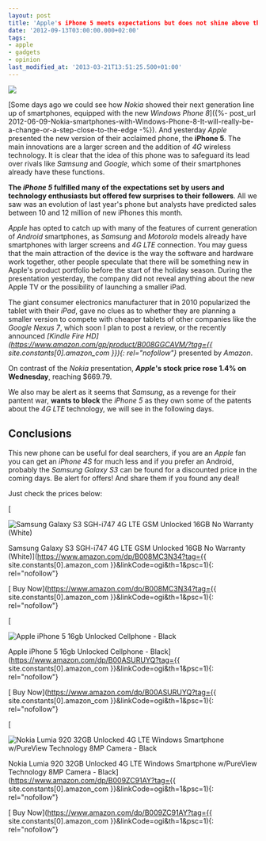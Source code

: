 ```yaml
---
layout: post
title: 'Apple's iPhone 5 meets expectations but does not shine above the Android rivals'
date: '2012-09-13T03:00:00.000+02:00'
tags:
- apple
- gadgets
- opinion
last_modified_at: '2013-03-21T13:51:25.500+01:00'
---
```


![](https://usercontent1.hubstatic.com/7152116.png)

[Some days ago we could see how *Nokia* showed their next generation line up of smartphones, equipped with the new *Windows Phone 8*]({%- post_url 2012-06-09-Nokia-smartphones-with-Windows-Phone-8-It-will-really-be-a-change-or-a-step-close-to-the-edge -%}). And yesterday *Apple* presented the new version of their acclaimed phone, the **iPhone 5**. The main innovations are a larger screen and the addition of *4G* wireless technology. It is clear that the idea of this phone was to safeguard its lead over rivals like *Samsung* and *Google*, which some of their smartphones already have these functions.

**The *iPhone 5* fulfilled many of the expectations set by users and technology enthusiasts but offered few surprises to their followers**. All we saw was an evolution of last year's phone but analysts have predicted sales between 10 and 12 million of new iPhones this month.

*Apple* has opted to catch up with many of the features of current generation of *Android* smartphones, as *Samsung* and *Motorola* models already have smartphones with larger screens and *4G LTE* connection. You may guess that the main attraction of the device is the way the software and hardware work together, other people speculate that there will be something new in Apple's product portfolio before the start of the holiday season. During the presentation yesterday, the company did not reveal anything about the new Apple TV or the possibility of launching a smaller iPad.

The giant consumer electronics manufacturer that in 2010 popularized the tablet with their *iPad*, gave no clues as to whether they are planning a smaller version to compete with cheaper tablets of other companies like the *Google Nexus 7*, which soon I plan to post a review, or the recently announced *[Kindle Fire HD](https://www.amazon.com/gp/product/B008GGCAVM/?tag={{ site.constants[0].amazon_com }}){: rel="nofollow"}* presented by *Amazon*.

On contrast of the *Nokia* presentation, ***Apple*'s stock price rose 1.4% on Wednesday**, reaching $669.79.

We also may be alert as it seems that *Samsung*, as a revenge for their pantent war, **wants to block** the *iPhone 5* as they own some of the patents about the *4G LTE* technology, we will see in the following days.

Conclusions
-----------

This new phone can be useful for deal searchers, if you are an *Apple* fan you can get an *iPhone 4S* for much less and if you prefer an Android, probably the *Samsung Galaxy S3* can be found for a discounted price in the coming days. Be alert for offers! And share them if you found any deal!

Just check the prices below:

[

![Samsung Galaxy S3 SGH-i747 4G LTE GSM Unlocked 16GB No Warranty (White)](https://m.media-amazon.com/images/I/51+q65V7CiL._SL160_.jpg)

Samsung Galaxy S3 SGH-i747 4G LTE GSM Unlocked 16GB No Warranty (White)](https://www.amazon.com/dp/B008MC3N34?tag={{ site.constants[0].amazon_com }}&linkCode=ogi&th=1&psc=1){: rel="nofollow"}

[ Buy Now](https://www.amazon.com/dp/B008MC3N34?tag={{ site.constants[0].amazon_com }}&linkCode=ogi&th=1&psc=1){: rel="nofollow"}

[

![Apple iPhone 5 16gb Unlocked Cellphone - Black](https://m.media-amazon.com/images/I/41Wf7RaCxGL._SL160_.jpg)

Apple iPhone 5 16gb Unlocked Cellphone - Black](https://www.amazon.com/dp/B00ASURUYQ?tag={{ site.constants[0].amazon_com }}&linkCode=ogi&th=1&psc=1){: rel="nofollow"}

[ Buy Now](https://www.amazon.com/dp/B00ASURUYQ?tag={{ site.constants[0].amazon_com }}&linkCode=ogi&th=1&psc=1){: rel="nofollow"}

[

![Nokia Lumia 920 32GB Unlocked 4G LTE Windows Smartphone w/PureView Technology 8MP Camera - Black](https://m.media-amazon.com/images/I/51+8sesEIbL._SL500_.jpg)

Nokia Lumia 920 32GB Unlocked 4G LTE Windows Smartphone w/PureView Technology 8MP Camera - Black](https://www.amazon.com/dp/B009ZC91AY?tag={{ site.constants[0].amazon_com }}&linkCode=ogi&th=1&psc=1){: rel="nofollow"}

[ Buy Now](https://www.amazon.com/dp/B009ZC91AY?tag={{ site.constants[0].amazon_com }}&linkCode=ogi&th=1&psc=1){: rel="nofollow"}
